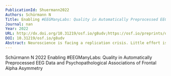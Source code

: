 ```yaml
---
PublicationId: Shuermann2022
Authors: Schürmann N
Title: Enabling #EEGManyLabs: Quality in Automatically Preprocessed EEG Data and Psychopathological Associations of Frontal Alpha Asymmetry
Journal: nan
Year: 2022
URL: http://dx.doi.org/10.31219/osf.io/g8udv;https://osf.io/preprints/osf/g8udv
DOI: 10.31219/osf.io/g8udv
Abstract: Neuroscience is facing a replication crisis. Little effort is invested in replication projects and low power in many studies indicates a potentially poor state of research. To assess replicability of EEG research, the #EEGManyLabs project aims to reproduce the most influential original EEG studies. A spin-off to the main project shall investigate the relationship between frontal alpha asymmetries and psychopathological symptoms, the predictive qualities of which have lately been considered controversial. To ensure that preprocessing of EEG data can be conducted automatically (via Automagic), we tested 47 healthy participants in an EEG resting state paradigm and collected psychopathological measures. We analyzed reliability and quality of manual and automated preprocessing and performed multiple regressions to investigate the association of frontal alpha asymmetries and depression, worry, trait anxiety and COVID-19 related worry. We hypothesized comparably good interrater reliability of preprocessing methods and higher data quality in automatically preprocessed data. We expected associations of leftward frontal alpha asymmetries and higher depression and anxiety scores and significant associations of rightward frontal alpha asymmetries and higher worrying and COVID-19- related worrying. Interrater reliability of preprocessing methods was mostly good, automatically preprocessed data achieved higher quality scores than manually preprocessed data. We uncovered an association of relative rightward lateralization of alpha power at one electrode pair and depressive symptoms. No further associations of interest emerged. We conclude that Automagic is an appropriate tool for large-scale preprocessing. Findings regarding associations of frontal alpha asymmetries and psychopathology likely stem from sample limitations and shrinking effect sizes.
---
```


Schürmann N 2022 Enabling #EEGManyLabs: Quality in Automatically Preprocessed EEG Data and Psychopathological Associations of Frontal Alpha Asymmetry